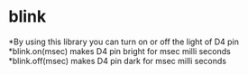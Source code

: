 # blink
*By using this library you can turn on or off the light of D4 pin
*blink.on(msec) makes D4 pin bright for msec milli seconds
*blink.off(msec) makes D4 pin dark for msec milli seconds
